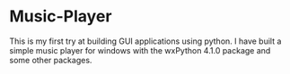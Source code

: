 # Music-Player
This is my first try at building GUI applications using python. I have built a simple music player for windows with the wxPython 4.1.0 package and some other packages.
